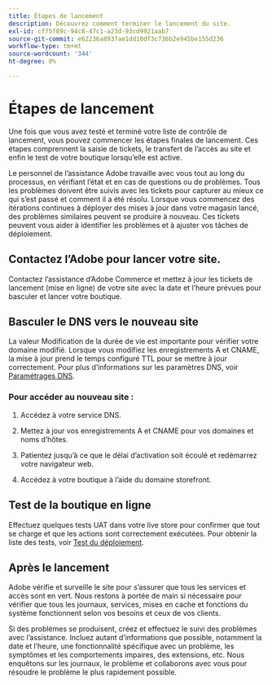 ```yaml
---
title: Étapes de lancement
description: Découvrez comment terminer le lancement du site.
exl-id: cf75f89c-94c8-47c1-a23d-93cd9921aab7
source-git-commit: e62236a8937ae1dd10df3c736b2e945be155d236
workflow-type: tm+mt
source-wordcount: '344'
ht-degree: 0%

---
```


# Étapes de lancement

Une fois que vous avez testé et terminé votre liste de contrôle de lancement, vous pouvez commencer les étapes finales de lancement. Ces étapes comprennent la saisie de tickets, le transfert de l’accès au site et enfin le test de votre boutique lorsqu’elle est active.

Le personnel de l’assistance Adobe travaille avec vous tout au long du processus, en vérifiant l’état et en cas de questions ou de problèmes. Tous les problèmes doivent être suivis avec les tickets pour capturer au mieux ce qui s’est passé et comment il a été résolu. Lorsque vous commencez des itérations continues à déployer des mises à jour dans votre magasin lancé, des problèmes similaires peuvent se produire à nouveau. Ces tickets peuvent vous aider à identifier les problèmes et à ajuster vos tâches de déploiement.

## Contactez l’Adobe pour lancer votre site.

Contactez l’assistance d’Adobe Commerce et mettez à jour les tickets de lancement (mise en ligne) de votre site avec la date et l’heure prévues pour basculer et lancer votre boutique.

## Basculer le DNS vers le nouveau site

La valeur Modification de la durée de vie est importante pour vérifier votre domaine modifié. Lorsque vous modifiez les enregistrements A et CNAME, la mise à jour prend le temps configuré TTL pour se mettre à jour correctement. Pour plus d’informations sur les paramètres DNS, voir [Paramétrages DNS](checklist.md#update-dns-configuration-with-production-settings).

### Pour accéder au nouveau site :

1. Accédez à votre service DNS.

1. Mettez à jour vos enregistrements A et CNAME pour vos domaines et noms d’hôtes.

1. Patientez jusqu’à ce que le délai d’activation soit écoulé et redémarrez votre navigateur web.

1. Accédez à votre boutique à l’aide du domaine storefront.

## Test de la boutique en ligne

Effectuez quelques tests UAT dans votre live store pour confirmer que tout se charge et que les actions sont correctement exécutées. Pour obtenir la liste des tests, voir [Test du déploiement](../test/staging-and-production.md#complete-uat-testing).

## Après le lancement

Adobe vérifie et surveille le site pour s’assurer que tous les services et accès sont en vert. Nous restons à portée de main si nécessaire pour vérifier que tous les journaux, services, mises en cache et fonctions du système fonctionnent selon vos besoins et ceux de vos clients.

Si des problèmes se produisent, créez et effectuez le suivi des problèmes avec l’assistance. Incluez autant d’informations que possible, notamment la date et l’heure, une fonctionnalité spécifique avec un problème, les symptômes et les comportements impaires, des extensions, etc. Nous enquêtons sur les journaux, le problème et collaborons avec vous pour résoudre le problème le plus rapidement possible.
